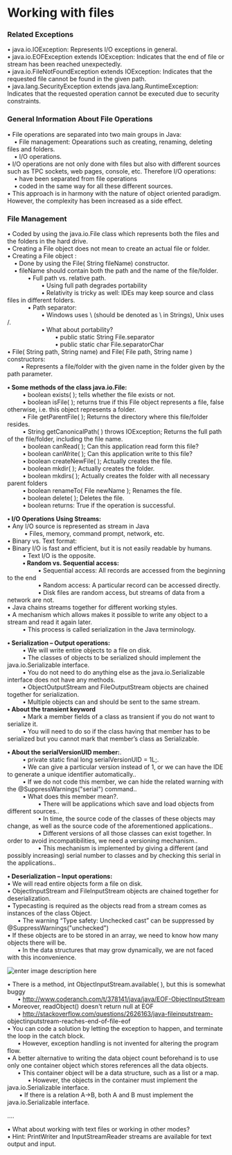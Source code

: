 # Working with files

### Related Exceptions

• java.io.IOException: Represents I/O exceptions in general. </br>
• java.io.EOFException extends IOException: Indicates that the end of file or stream has been reached unexpectedly. </br>
• java.io.FileNotFoundException extends IOException: Indicates that the requested file cannot be found in the given path.</br>
• java.lang.SecurityException extends java.lang.RuntimeException: Indicates that the requested operation cannot be executed due to security constraints.</br>

### General Information About File Operations

• File operations are separated into two main groups in Java:</br>
&nbsp; &nbsp; • File management: Opearations such as creating, renaming, deleting files and folders.</br>
&nbsp; &nbsp; • I/O operations.</br>
• I/O operations are not only done with files but also with different sources such as TPC sockets, web pages, console, etc. Therefore I/O operations:</br>
&nbsp; &nbsp; • have been separated from file operations</br>
&nbsp; &nbsp; • coded in the same way for all these different sources.</br>
• This approach is in harmony with the nature of object oriented paradigm. However, the complexity has been increased as a side effect.</br>

### File Management
• Coded by using the java.io.File class which represents both the files and the folders in the hard drive.</br>
• Creating a File object does not mean to create an actual file or folder.</br>
• Creating a File object :</br>
&nbsp; &nbsp; • Done by using the File( String fileName) constructor.</br>
&nbsp; &nbsp; • fileName should contain both the path and the name of the file/folder.</br>
&nbsp; &nbsp; &nbsp; &nbsp; &nbsp; &nbsp; • Full path vs. relative path.</br>
&nbsp; &nbsp; &nbsp; &nbsp; &nbsp; &nbsp; &nbsp; &nbsp; &nbsp; &nbsp; • Using full path degrades portability</br>
&nbsp; &nbsp; &nbsp; &nbsp; &nbsp; &nbsp; &nbsp; &nbsp; &nbsp; &nbsp; • Relativity is tricky as well: IDEs may keep source and class files in different folders.</br>
&nbsp; &nbsp; &nbsp; &nbsp; &nbsp; &nbsp; • Path separator:</br>
&nbsp; &nbsp; &nbsp; &nbsp; &nbsp; &nbsp; &nbsp; &nbsp; &nbsp; &nbsp; • Windows uses \ (should be denoted as \\ in Strings), Unix uses /.</br>
&nbsp; &nbsp; &nbsp; &nbsp; &nbsp; &nbsp; &nbsp; &nbsp; &nbsp; &nbsp; • What about portability?</br>
&nbsp; &nbsp; &nbsp; &nbsp; &nbsp; &nbsp; &nbsp; &nbsp; &nbsp; &nbsp; &nbsp; &nbsp; &nbsp; &nbsp; • public static String File.separator</br>
&nbsp; &nbsp; &nbsp; &nbsp; &nbsp; &nbsp; &nbsp; &nbsp; &nbsp; &nbsp; &nbsp; &nbsp; &nbsp; &nbsp; • public static char File.separatorChar</br>
• File( String path, String name) and File( File path, String name ) constructors:</br>
&nbsp; &nbsp; &nbsp; &nbsp; • Represents a file/folder with the given name in the folder given by the path parameter.</br>

**• Some methods of the class java.io.File:**</br>
&nbsp; &nbsp;&nbsp; &nbsp;&nbsp; &nbsp;• boolean exists( ); tells whether the file exists or not.</br>
&nbsp; &nbsp;&nbsp; &nbsp;&nbsp; &nbsp;• boolean isFile( ); returns true if this File object represents a file, false otherwise, i.e. this object represents a folder.</br>
&nbsp; &nbsp;&nbsp; &nbsp;&nbsp; &nbsp;• File getParentFile( ); Returns the directory where this file/folder resides.</br>
&nbsp; &nbsp;&nbsp; &nbsp;&nbsp; &nbsp;• String getCanonicalPath( ) throws IOException; Returns the full path of the file/folder, including the file name.</br>
&nbsp; &nbsp;&nbsp; &nbsp;&nbsp; &nbsp;• boolean canRead( ); Can this application read form this file?</br>
&nbsp; &nbsp;&nbsp; &nbsp;&nbsp; &nbsp;• boolean canWrite( ); Can this application write to this file?</br>
&nbsp; &nbsp;&nbsp; &nbsp;&nbsp; &nbsp;• boolean createNewFile( ); Actually creates the file.</br>
&nbsp; &nbsp;&nbsp; &nbsp;&nbsp; &nbsp;• boolean mkdir( ); Actually creates the folder.</br>
&nbsp; &nbsp;&nbsp; &nbsp;&nbsp; &nbsp;• boolean mkdirs( ); Actually creates the folder with all necessary parent folders </br>
&nbsp; &nbsp;&nbsp; &nbsp;&nbsp; &nbsp;• boolean renameTo( File newName ); Renames the file. </br>
&nbsp; &nbsp;&nbsp; &nbsp;&nbsp; &nbsp;• boolean delete( ); Deletes the file.</br>
&nbsp; &nbsp;&nbsp; &nbsp;&nbsp; &nbsp;• boolean returns: True if the operation is successful.</br>

**• I/O Operations Using Streams:**</br>
• Any I/O source is represented as stream in Java</br>
&nbsp; &nbsp;&nbsp; &nbsp;&nbsp; &nbsp; • Files, memory, command prompt, network, etc.</br>
• Binary vs. Text format:</br>
• Binary I/O is fast and efficient, but it is not easily readable by humans.</br>
&nbsp; &nbsp;&nbsp; &nbsp;&nbsp; &nbsp;• Text I/O is the opposite.</br>
&nbsp; &nbsp;&nbsp; &nbsp;&nbsp; &nbsp;**• Random vs. Sequential access:**</br>
&nbsp; &nbsp;&nbsp; &nbsp;&nbsp; &nbsp;&nbsp; &nbsp;&nbsp; &nbsp;&nbsp; &nbsp;• Sequential access: All records are accessed from the beginning to the end</br>
&nbsp; &nbsp;&nbsp; &nbsp;&nbsp; &nbsp;&nbsp; &nbsp;&nbsp; &nbsp;&nbsp; &nbsp;• Random access: A particular record can be accessed directly.</br>
&nbsp; &nbsp;&nbsp; &nbsp;&nbsp; &nbsp;&nbsp; &nbsp;&nbsp; &nbsp;&nbsp; &nbsp;• Disk files are random access, but streams of data from a network are not.</br>
• Java chains streams together for different working styles.</br>
• A mechanism which allows makes it possible to write any object
to a stream and read it again later.</br>
&nbsp; &nbsp;&nbsp; &nbsp;&nbsp; &nbsp;• This process is called serialization in the Java terminology.</br>

**• Serialization – Output operations:**</br>
&nbsp; &nbsp;&nbsp; &nbsp;&nbsp; &nbsp;• We will write entire objects to a file on disk.</br>
&nbsp; &nbsp;&nbsp; &nbsp;&nbsp; &nbsp;• The classes of objects to be serialized should implement the
java.io.Serializable interface.</br>
&nbsp; &nbsp;&nbsp; &nbsp;&nbsp; &nbsp;• You do not need to do anything else as the java.io.Serializable interface
does not have any methods.</br>
&nbsp; &nbsp;&nbsp; &nbsp;&nbsp; &nbsp;• ObjectOutputStream and FileOutputStream objects are chained together
for serialization.</br>
&nbsp; &nbsp;&nbsp; &nbsp;&nbsp; &nbsp;• Multiple objects can and should be sent to the same stream.</br>
**• About the transient keyword**</br>
&nbsp; &nbsp;&nbsp; &nbsp;&nbsp; &nbsp;• Mark a member fields of a class as transient if you do not want to
serialize it.</br>
&nbsp; &nbsp;&nbsp; &nbsp;&nbsp; &nbsp;• You will need to do so if the class having that member has to be
serialized but you cannot mark that member’s class as Serializable.</br>

**• About the serialVersionUID member:**.</br>
&nbsp; &nbsp;&nbsp; &nbsp;&nbsp; &nbsp;• private static final long serialVersionUID = 1L;.</br>
&nbsp; &nbsp;&nbsp; &nbsp;&nbsp; &nbsp;• We can give a particular version instead of 1, or we can have the IDE to
generate a unique identifier automatically..</br>
&nbsp; &nbsp;&nbsp; &nbsp;&nbsp; &nbsp;• If we do not code this member, we can hide the related warning with the
@SuppressWarnings("serial") command..</br>
&nbsp; &nbsp;&nbsp; &nbsp;&nbsp; &nbsp;• What does this member mean?.</br>
&nbsp; &nbsp;&nbsp; &nbsp;&nbsp; &nbsp;&nbsp; &nbsp;&nbsp; &nbsp;&nbsp; &nbsp;• There will be applications which save and load objects from different
sources..</br>
&nbsp; &nbsp;&nbsp; &nbsp;&nbsp; &nbsp;&nbsp; &nbsp;&nbsp; &nbsp;&nbsp; &nbsp;• In time, the source code of the classes of these objects may change,
as well as the source code of the aforementioned applications..</br>
&nbsp; &nbsp;&nbsp; &nbsp;&nbsp; &nbsp;&nbsp; &nbsp;&nbsp; &nbsp;&nbsp; &nbsp;• Different versions of all those classes can exist together. In order to
avoid incompatibilities, we need a versioning mechanism..</br>
&nbsp; &nbsp;&nbsp; &nbsp;&nbsp; &nbsp;&nbsp; &nbsp;&nbsp; &nbsp;&nbsp; &nbsp;• This mechanism is implemented by giving a different (and possibly
increasing) serial number to classes and by checking this serial in
the applications..</br>

**• Deserialization – Input operations:**</br>
• We will read entire objects form a file on disk.</br>
• ObjectInputStream and FileInputStream objects are chained together for
deserialization.</br>
• Typecasting is required as the objects read from a stream comes as
instances of the class Object.</br>
&nbsp; &nbsp;&nbsp; &nbsp;• The warning “Type safety: Unchecked cast” can be suppressed by
@SuppressWarnings("unchecked")</br>
• If these objects are to be stored in an array, we need to know how many
objects there will be.</br>
&nbsp; &nbsp;&nbsp; &nbsp;• In the data structures that may grow dynamically, we are not faced
with this inconvenience.</br>

![enter image description here](https://lh3.googleusercontent.com/QNlI1z61RQODsvI-4dB3oppXYNMintMWIEa2BkFzpdbv1g0ShUTggLq09NJhVhNCbToQUxRB-Bc)

• There is a method, int ObjectInputStream.available( ), but this is
somewhat buggy</br>
&nbsp; &nbsp;&nbsp; &nbsp;• http://www.coderanch.com/t/378141/java/java/EOF-ObjectInputStream
• Moreover, readObject() doesn't return null at EOF</br>
&nbsp; &nbsp;&nbsp; &nbsp;• http://stackoverflow.com/questions/2626163/java-fileinputstream-
objectinputstream-reaches-end-of-file-eof</br>
• You can code a solution by letting the exception to happen, and terminate the
loop in the catch block.</br>
&nbsp; &nbsp;&nbsp; &nbsp;• However, exception handling is not invented for altering the program
flow.</br>
• A better alternative to writing the data object count beforehand is to use only
one container object which stores references all the data objects.</br>
&nbsp; &nbsp;&nbsp; &nbsp;• This container object will be a data structure, such as a list or a map.</br>
&nbsp; &nbsp;&nbsp; &nbsp;&nbsp; &nbsp;&nbsp; &nbsp;• However, the objects in the container must implement the
java.io.Serializable interface.</br>
&nbsp; &nbsp;&nbsp; &nbsp; • If there is a relation A→B, both A and B must implement the
java.io.Serializable interface.</br>

....

• What about working with text files or working in other modes?</br>
• Hint: PrintWriter and InputStreamReader streams are available for text
output and input.
